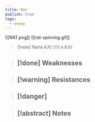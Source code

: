 ```yaml
---
title: Rat
publish: true
tags:
  - enemy
---
```

![[RAT.png]]
![[rat-spinning.gif]]
> [!note] Narla
> <span style="font-family: 'Lucida Handwriting'; font-optical-sizing: auto; font-style: normal; word-break: break-word;">RAT ITS A RAT<span/>

> [!done] Weaknesses
> - 

> [!warning] Resistances
> - 

> [!danger]
> - 

> [!abstract] Notes
> - 